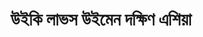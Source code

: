 ---
title: উইকি লাভস উইমেন দক্ষিণ এশিয়া
logo: https://upload.wikimedia.org/wikipedia/commons/c/cc/Wiki_Loves_Women_Logo.jpg
cover:
img:
lead: উইকি লাভস উইমেন দক্ষিণ এশিয়া উইকিপিডিয়ায় লিঙ্গ ব্যবধান হ্রাস করা এবং দক্ষিণ এশীয় নারীদের সম্পর্কে জীবনী তৈরি করার জন্য একটি নিবন্ধ লেখার প্রতিযোগিতা। নিবন্ধ লেখার প্রতিযোগিতাটি প্রতিটি ভাষা থেকে নির্দিষ্ট সংখ্যক সমন্বয়কারীর সহায়তায় দক্ষিণ এশীয় উইকিপিডিয়া সম্প্রদায়গুলিতে আয়োজন করা হয়।
---